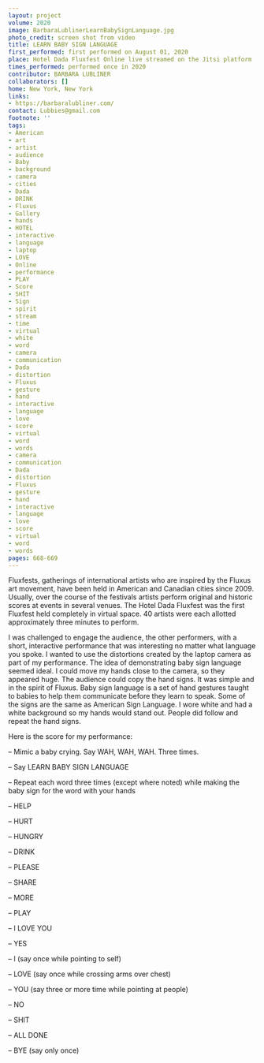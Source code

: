 ```yaml
---
layout: project
volume: 2020
image: BarbaraLublinerLearnBabySignLanguage.jpg
photo_credit: screen shot from video
title: LEARN BABY SIGN LANGUAGE
first_performed: first performed on August 01, 2020
place: Hotel Dada Fluxfest Online live streamed on the Jitsi platform
times_performed: performed once in 2020
contributor: BARBARA LUBLINER
collaborators: []
home: New York, New York
links:
- https://barbaralubliner.com/
contact: Lubbies@gmail.com
footnote: ''
tags:
- American
- art
- artist
- audience
- Baby
- background
- camera
- cities
- Dada
- DRINK
- Fluxus
- Gallery
- hands
- HOTEL
- interactive
- language
- laptop
- LOVE
- Online
- performance
- PLAY
- Score
- SHIT
- Sign
- spirit
- stream
- time
- virtual
- white
- word
- camera
- communication
- Dada
- distortion
- Fluxus
- gesture
- hand
- interactive
- language
- love
- score
- virtual
- word
- words
- camera
- communication
- Dada
- distortion
- Fluxus
- gesture
- hand
- interactive
- language
- love
- score
- virtual
- word
- words
pages: 668-669
---
```


Fluxfests, gatherings of international artists who are inspired by the Fluxus art movement, have been held in American and Canadian cities since 2009. Usually, over the course of the festivals artists perform original and historic scores at events in several venues. The Hotel Dada Fluxfest was the first Fluxfest held completely in virtual space. 40 artists were each allotted approximately three minutes to perform.

I was challenged to engage the audience, the other performers, with a short, interactive performance that was interesting no matter what language you spoke. I wanted to use the distortions created by the laptop camera as part of my performance. The idea of demonstrating baby sign language seemed ideal. I could move my hands close to the camera, so they appeared huge. The audience could copy the hand signs. It was simple and in the spirit of Fluxus. Baby sign language is a set of hand gestures taught to babies to help them communicate before they learn to speak. Some of the signs are the same as American Sign Language. I wore white and had a white background so my hands would stand out. People did follow and repeat the hand signs. 

Here is the score for my performance:

– Mimic a baby crying. Say WAH, WAH, WAH. Three times. 

– Say LEARN BABY SIGN LANGUAGE

– Repeat each word three times (except where noted) while making the baby sign for the word with your hands

– HELP

– HURT

– HUNGRY

– DRINK

– PLEASE

– SHARE

– MORE

– PLAY

– I LOVE YOU 

– YES

– I (say once while pointing to self)

– LOVE (say once while crossing arms over chest)

– YOU (say three or more time while pointing at people)

– NO

– SHIT

– ALL DONE

– BYE (say only once)